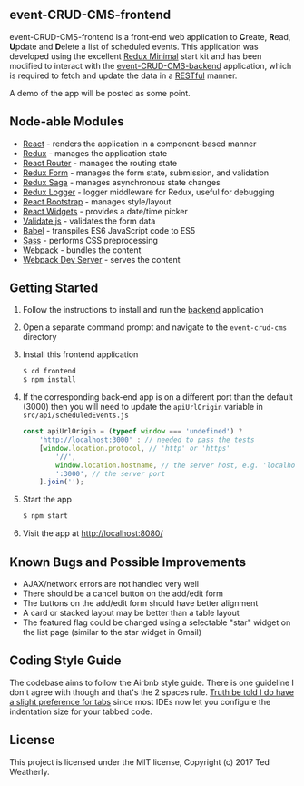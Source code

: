 ## event-CRUD-CMS-frontend ##

event-CRUD-CMS-frontend is a front-end web application to **C**reate, **R**ead, **U**pdate and **D**elete a list of scheduled events.  This application was developed using the excellent [Redux Minimal](https://github.com/catalin-luntraru/redux-minimal) start kit and has been modified to interact with the [event-CRUD-CMS-backend](https://github.com/tw3/event-crud-cms/tree/master/backend) application, which is required to fetch and update the data in a [RESTful](https://en.wikipedia.org/wiki/Representational_state_transfer) manner.

A demo of the app will be posted as some point.

## Node-able Modules ##

 - [React](https://github.com/facebook/react) - renders the application in a component-based manner
 - [Redux](https://github.com/reactjs/redux) - manages the application state
 - [React Router](https://github.com/reactjs/react-router) - manages the routing state
 - [Redux Form](https://github.com/erikras/redux-form) - manages the form state, submission, and validation
 - [Redux Saga](https://github.com/redux-saga/redux-saga) - manages asynchronous state changes
 - [Redux Logger](https://github.com/evgenyrodionov/redux-logger) - logger middleware for Redux, useful for debugging
 - [React Bootstrap](https://github.com/react-bootstrap/react-bootstrap) - manages style/layout
 - [React Widgets](https://github.com/jquense/react-widgets) - provides a date/time picker
 - [Validate.js](https://github.com/ansman/validate.js) - validates the form data
 - [Babel](https://github.com/babel/babel) - transpiles ES6 JavaScript code to ES5
 - [Sass](https://github.com/sass/node-sass) - performs CSS preprocessing
 - [Webpack](https://github.com/webpack/webpack) - bundles the content
 - [Webpack Dev Server](https://github.com/webpack/webpack-dev-server) - serves the content

## Getting Started ##

 1. Follow the instructions to install and run the [backend](https://github.com/tw3/event-crud-cms/tree/master/backend) application

 2. Open a separate command prompt and navigate to the `event-crud-cms` directory

 3. Install this frontend application

     ```sh
    $ cd frontend
    $ npm install
    ```

 4. If the corresponding back-end app is on a different port than the default (3000) then you will need to update the `apiUrlOrigin` variable in `src/api/scheduledEvents.js`

    ```javascript
    const apiUrlOrigin = (typeof window === 'undefined') ?
    	'http://localhost:3000' : // needed to pass the tests
    	[window.location.protocol, // 'http' or 'https'
    		'//',
    		window.location.hostname, // the server host, e.g. 'localhost'
    		':3000', // the server port
    	].join('');
    ```

 5. Start the app

    ```sh
    $ npm start
    ```

 8. Visit the app at [http://localhost:8080/](http://localhost:8080/)

## Known Bugs and Possible Improvements ##

 - AJAX/network errors are not handled very well
 - There should be a cancel button on the add/edit form
 - The buttons on the add/edit form should have better alignment
 - A card or stacked layout may be better than a table layout
 - The featured flag could be changed using a selectable "star"
 widget on the list page (similar to the star widget in Gmail)

## Coding Style Guide ##

The codebase aims to follow the Airbnb style guide.  There is one guideline
I don't agree with though and that's the 2 spaces rule.  [Truth be told I do
have a slight preference for tabs](https://www.youtube.com/watch?v=SsoOG6ZeyUI)
since most IDEs now  let you configure the indentation size for your tabbed
code.

## License ##

This project is licensed under the MIT license, Copyright (c) 2017 Ted Weatherly.
